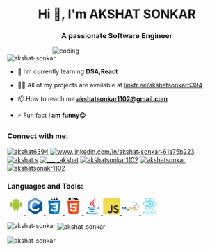 <h1 align="center">Hi 👋, I'm AKSHAT SONKAR</h1>
<h3 align="center">A passionate Software Engineer </h3>
<img align="right" alt="coding" width="400" src="https://www.google.co.in/url?sa=i&url=https%3A%2F%2Fwww.shutterstock.com%2Fsearch%2Fcoding&psig=AOvVaw1ySxGkxblmaR-GCMlb1gnp&ust=1716188404326000&source=images&cd=vfe&opi=89978449&ved=0CBIQjRxqFwoTCPiPyJaSmYYDFQAAAAAdAAAAABAE![image](https://github.com/akshat-sonkar/Akshat-Sonkar/assets/152618076/1fb191eb-7878-4ea4-85e3-8f7118989b52)
"
<p align="left"> <img src="https://komarev.com/ghpvc/?username=akshat-sonkar&label=Profile%20views&color=0e75b6&style=flat" alt="akshat-sonkar" /> </p>

- 🌱 I’m currently learning **DSA,React**

- 👨‍💻 All of my projects are available at [linktr.ee/akshatsonkar6394](linktr.ee/akshatsonkar6394)

- 📫 How to reach me **akshatsonkar1102@gmail.com**

- ⚡ Fun fact **I am funny😉**

<h3 align="left">Connect with me:</h3>
<p align="left">
<a href="https://twitter.com/akshat6394" target="blank"><img align="center" src="https://raw.githubusercontent.com/rahuldkjain/github-profile-readme-generator/master/src/images/icons/Social/twitter.svg" alt="akshat6394" height="30" width="40" /></a>
<a href="https://linkedin.com/in/www.linkedin.com/in/akshat-sonkar-61a75b223" target="blank"><img align="center" src="https://raw.githubusercontent.com/rahuldkjain/github-profile-readme-generator/master/src/images/icons/Social/linked-in-alt.svg" alt="www.linkedin.com/in/akshat-sonkar-61a75b223" height="30" width="40" /></a>
<a href="https://fb.com/akshat s" target="blank"><img align="center" src="https://raw.githubusercontent.com/rahuldkjain/github-profile-readme-generator/master/src/images/icons/Social/facebook.svg" alt="akshat s" height="30" width="40" /></a>
<a href="https://instagram.com/___._akshat" target="blank"><img align="center" src="https://raw.githubusercontent.com/rahuldkjain/github-profile-readme-generator/master/src/images/icons/Social/instagram.svg" alt="___._akshat" height="30" width="40" /></a>
<a href="https://www.hackerrank.com/akshatsonkar1102" target="blank"><img align="center" src="https://raw.githubusercontent.com/rahuldkjain/github-profile-readme-generator/master/src/images/icons/Social/hackerrank.svg" alt="akshatsonkar1102" height="30" width="40" /></a>
<a href="https://www.leetcode.com/akshatsonkar" target="blank"><img align="center" src="https://raw.githubusercontent.com/rahuldkjain/github-profile-readme-generator/master/src/images/icons/Social/leet-code.svg" alt="akshatsonkar" height="30" width="40" /></a>
<a href="https://auth.geeksforgeeks.org/user/akshatsonakr1102" target="blank"><img align="center" src="https://raw.githubusercontent.com/rahuldkjain/github-profile-readme-generator/master/src/images/icons/Social/geeks-for-geeks.svg" alt="akshatsonakr1102" height="30" width="40" /></a>
</p>

<h3 align="left">Languages and Tools:</h3>
<p align="left"> <a href="https://developer.android.com" target="_blank" rel="noreferrer"> <img src="https://raw.githubusercontent.com/devicons/devicon/master/icons/android/android-original-wordmark.svg" alt="android" width="40" height="40"/> </a> <a href="https://www.cprogramming.com/" target="_blank" rel="noreferrer"> <img src="https://raw.githubusercontent.com/devicons/devicon/master/icons/c/c-original.svg" alt="c" width="40" height="40"/> </a> <a href="https://www.w3schools.com/css/" target="_blank" rel="noreferrer"> <img src="https://raw.githubusercontent.com/devicons/devicon/master/icons/css3/css3-original-wordmark.svg" alt="css3" width="40" height="40"/> </a> <a href="https://www.w3.org/html/" target="_blank" rel="noreferrer"> <img src="https://raw.githubusercontent.com/devicons/devicon/master/icons/html5/html5-original-wordmark.svg" alt="html5" width="40" height="40"/> </a> <a href="https://www.java.com" target="_blank" rel="noreferrer"> <img src="https://raw.githubusercontent.com/devicons/devicon/master/icons/java/java-original.svg" alt="java" width="40" height="40"/> </a> <a href="https://developer.mozilla.org/en-US/docs/Web/JavaScript" target="_blank" rel="noreferrer"> <img src="https://raw.githubusercontent.com/devicons/devicon/master/icons/javascript/javascript-original.svg" alt="javascript" width="40" height="40"/> </a> <a href="https://www.mysql.com/" target="_blank" rel="noreferrer"> <img src="https://raw.githubusercontent.com/devicons/devicon/master/icons/mysql/mysql-original-wordmark.svg" alt="mysql" width="40" height="40"/> </a> <a href="https://reactjs.org/" target="_blank" rel="noreferrer"> <img src="https://raw.githubusercontent.com/devicons/devicon/master/icons/react/react-original-wordmark.svg" alt="react" width="40" height="40"/> </a> </p>

<p><img align="left" src="https://github-readme-stats.vercel.app/api/top-langs?username=akshat-sonkar&show_icons=true&locale=en&layout=compact" alt="akshat-sonkar" /></p>

<p>&nbsp;<img align="center" src="https://github-readme-stats.vercel.app/api?username=akshat-sonkar&show_icons=true&locale=en" alt="akshat-sonkar" /></p>

<p><img align="center" src="https://github-readme-streak-stats.herokuapp.com/?user=akshat-sonkar&" alt="akshat-sonkar" /></p>
